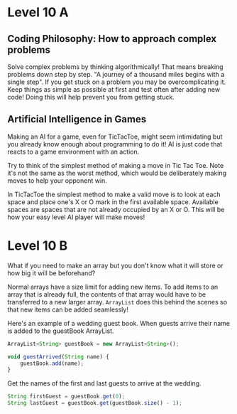# Level 10 A

## Coding Philosophy: How to approach complex problems

Solve complex problems by thinking algorithmically! That means breaking problems down step by step. "A journey of a thousand miles begins with a single step". If you get stuck on a problem you may be overcomplicating it. Keep things as simple as possible at first and test often after adding new code! Doing this will help prevent you from getting stuck.

## Artificial Intelligence in Games

Making an AI for a game, even for TicTacToe, might seem intimidating but you already know enough about programming to do it! AI is just code that reacts to a game environment with an action.

Try to think of the simplest method of making a move in Tic Tac Toe. Note it's not the same as the worst method, which would be deliberately making moves to help your opponent win.

In TicTacToe the simplest method to make a valid move is to look at each space and place one's X or O mark in the first available space. Available spaces are spaces that are not already occupied by an X or O. This will be how your easy level AI player will make moves!

# Level 10 B

What if you need to make an array but you don't know what it will store or how big it will be beforehand?

Normal arrays have a size limit for adding new items. To add items to an array that is already full, the contents of that array would have to be transferred to a new larger array. `ArrayList` does this behind the scenes so that new items can be added seamlessly!

Here's an example of a wedding guest book. When guests arrive their name is added to the guestBook ArrayList.

```js
ArrayList<String> guestBook = new ArrayList<String>();

void guestArrived(String name) {
	guestBook.add(name);
}
```

Get the names of the first and last guests to arrive at the wedding.

```js
String firstGuest = guestBook.get(0);
String lastGuest = guestBook.get(guestBook.size() - 1);
```
